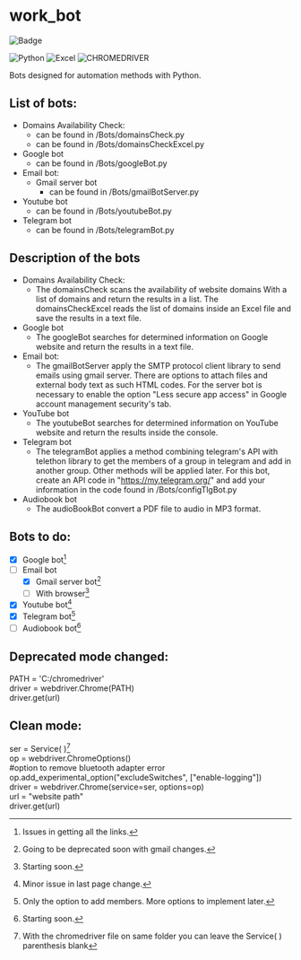 # work_bot

![Badge](http://img.shields.io/static/v1?label=STATUS&message=UPDATING&color=BRIGHTGREEN&style=for-the-badge)

![Python](http://img.shields.io/static/v1?label=Python&message=v3.10&color=blue)
![Excel](http://img.shields.io/static/v1?label=Microsoft&message=Excel&color=blue)
![CHROMEDRIVER](http://img.shields.io/static/v1?label=Chromedriver&message=v100.0.4896.127&color=blue)


Bots designed for automation methods with Python.

## List of bots:
- Domains Availability Check:
  - can be found in /Bots/domainsCheck.py
  - can be found in /Bots/domainsCheckExcel.py
- Google bot
  - can be found in /Bots/googleBot.py
- Email bot:
  - Gmail server bot
    - can be found in /Bots/gmailBotServer.py
- Youtube bot
    - can be found in /Bots/youtubeBot.py
- Telegram bot
  - can be found in /Bots/telegramBot.py

## Description of the bots
  
- Domains Availability Check:
   - The domainsCheck scans the availability of website domains With a list of domains and return the results in a list. The domainsCheckExcel reads the list of domains inside an Excel file and save the results in a text file.
- Google bot
  - The googleBot searches for determined information on Google website and return the results in a text file.
- Email bot:
  - The gmailBotServer apply the SMTP protocol client library to send emails using gmail server. There are options to attach files and external body text as such HTML codes. For the server bot is necessary to enable the option "Less secure app access" in Google account management security's tab. 
- YouTube bot
  - The youtubeBot searches for determined information on YouTube website and return the results inside the console.
- Telegram bot
  - The telegramBot applies a method combining telegram's API with telethon library to get the members of a group in telegram and add in another group. Other methods will be applied later. For this bot, create an API code in "https://my.telegram.org/" and add your information in the code found in /Bots/configTlgBot.py
- Audiobook bot
  - The audioBookBot convert a PDF file to audio in MP3 format.

## Bots to do:
- [x] Google bot[^1]
- [ ] Email bot
  - [x] Gmail server bot[^2]
  - [ ] With browser[^3]
- [x] Youtube bot[^4]
- [x] Telegram bot[^5]
- [ ] Audiobook bot[^6]

## Deprecated mode changed:

PATH = 'C:/chromedriver'  
driver = webdriver.Chrome(PATH) <br>
driver.get(url)

## Clean mode:

ser = Service( )[^7]  
op = webdriver.ChromeOptions()  
#option to remove bluetooth adapter error     
op.add_experimental_option("excludeSwitches", ["enable-logging"])    
driver = webdriver.Chrome(service=ser, options=op)    
url = "website path"           
driver.get(url)

[^1]: Issues in getting all the links.
[^2]: Going to be deprecated soon with gmail changes.
[^3]: Starting soon.
[^4]: Minor issue in last page change.
[^5]: Only the option to add members. More options to implement later.
[^6]: Starting soon.
[^7]: With the chromedriver file on same folder you can leave the Service( ) parenthesis blank 
